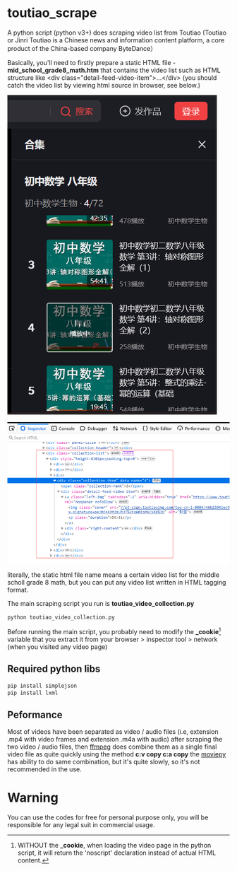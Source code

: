 # toutiao_scrape
A python script (python v3+) does scraping video list from Toutiao (Toutiao or Jinri Toutiao is a Chinese news and information content platform, a core product of the China-based company ByteDance）

Basically, you'll need to firstly prepare a static HTML file - **mid_school_grade8_math.htm** that contains the video list such as HTML structure like &lt;div class="detail-feed-video-item"&gt;...&lt;/div&gt;
(you should catch the video list by viewing html source in browser, see below.)

![How to capture the video list by the inspector in browser](dev_screenshots/github_toutiao_scrape_1.png)

![How to capture the video list by the inspector in browser](dev_screenshots/github_toutiao_scrape_2.png)

literally, the static html file name means a certain video list for the middle scholl grade 8 math, but you can put any video list written in HTML tagging format.

The main scraping script you run is **toutiao_video_collection.py**
```
python toutiao_video_collection.py
```

Before running the main script, you probably need to modify the **_cookie**[^note] variable that you extract it from your browser > inspector tool > network (when you visited any video page)

[^note]:
    WITHOUT the **_cookie**, when loading the video page in the python script, it will return the 'noscript' declaration instead of actual HTML content.


## Required python libs
```
pip install simplejson
pip install lxml
```

## Peformance
Most of videos have been separated as video / audio files (i.e, extension .mp4 with video frames and extension .m4a with audio)
after scraping the two video / audio files, then [ffmpeg](https://ffmpeg.org/download.html) does combine them as a single final video file as quite quickly using the method **c:v copy c:a copy**
the [moviepy](https://pypi.org/project/moviepy/) has ability to do same combination, but it's quite slowly, so it's not recommended in the use.

# Warning
You can use the codes for free for personal purpose only, you will be responsible for any legal suit in commercial usage.
